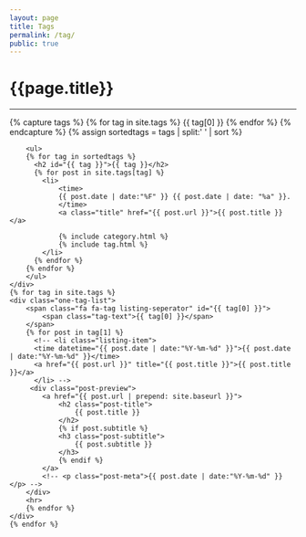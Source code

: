 ```yaml
---
layout: page
title: Tags
permalink: /tag/
public: true
---
```


<div class="page clearfix">
    <div class="left">
        <h1>{{page.title}}</h1>
        <hr>
        {% capture tags %}
          {% for tag in site.tags %}
            {{ tag[0] }}
          {% endfor %}
        {% endcapture %}
        {% assign sortedtags = tags | split:' ' | sort %}

        <ul>
        {% for tag in sortedtags %}
          <h2 id="{{ tag }}">{{ tag }}</h2>
          {% for post in site.tags[tag] %}
            <li>
                <time>
                {{ post.date | date:"%F" }} {{ post.date | date: "%a" }}.
                </time>
                <a class="title" href="{{ post.url }}">{{ post.title }}</a>

                {% include category.html %}
                {% include tag.html %}
            </li>
          {% endfor %}
        {% endfor %}
        </ul>
    </div>
    {% for tag in site.tags %}
    <div class="one-tag-list">
        <span class="fa fa-tag listing-seperator" id="{{ tag[0] }}">
            <span class="tag-text">{{ tag[0] }}</span>
        </span>
        {% for post in tag[1] %}
          <!-- <li class="listing-item">
          <time datetime="{{ post.date | date:"%Y-%m-%d" }}">{{ post.date | date:"%Y-%m-%d" }}</time>
          <a href="{{ post.url }}" title="{{ post.title }}">{{ post.title }}</a>
          </li> -->
         <div class="post-preview">
            <a href="{{ post.url | prepend: site.baseurl }}">
                <h2 class="post-title">
                    {{ post.title }}
                </h2>
                {% if post.subtitle %}
                <h3 class="post-subtitle">
                    {{ post.subtitle }}
                </h3>
                {% endif %}
            </a>
            <!-- <p class="post-meta">{{ post.date | date:"%Y-%m-%d" }}</p> -->
        </div>
        <hr>
        {% endfor %}
    </div>
    {% endfor %}
</div>
